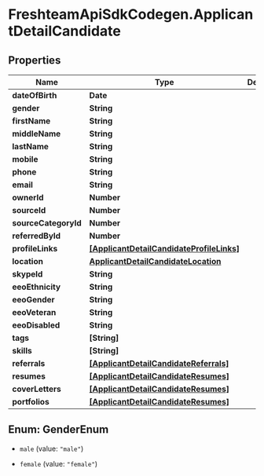 # FreshteamApiSdkCodegen.ApplicantDetailCandidate

## Properties

Name | Type | Description | Notes
------------ | ------------- | ------------- | -------------
**dateOfBirth** | **Date** |  | [optional] 
**gender** | **String** |  | [optional] 
**firstName** | **String** |  | [optional] 
**middleName** | **String** |  | [optional] 
**lastName** | **String** |  | [optional] 
**mobile** | **String** |  | [optional] 
**phone** | **String** |  | [optional] 
**email** | **String** |  | [optional] 
**ownerId** | **Number** |  | [optional] 
**sourceId** | **Number** |  | [optional] 
**sourceCategoryId** | **Number** |  | [optional] 
**referredById** | **Number** |  | [optional] 
**profileLinks** | [**[ApplicantDetailCandidateProfileLinks]**](ApplicantDetailCandidateProfileLinks.md) |  | [optional] 
**location** | [**ApplicantDetailCandidateLocation**](ApplicantDetailCandidateLocation.md) |  | [optional] 
**skypeId** | **String** |  | [optional] 
**eeoEthnicity** | **String** |  | [optional] 
**eeoGender** | **String** |  | [optional] 
**eeoVeteran** | **String** |  | [optional] 
**eeoDisabled** | **String** |  | [optional] 
**tags** | **[String]** |  | [optional] 
**skills** | **[String]** |  | [optional] 
**referrals** | [**[ApplicantDetailCandidateReferrals]**](ApplicantDetailCandidateReferrals.md) |  | [optional] 
**resumes** | [**[ApplicantDetailCandidateResumes]**](ApplicantDetailCandidateResumes.md) |  | [optional] 
**coverLetters** | [**[ApplicantDetailCandidateResumes]**](ApplicantDetailCandidateResumes.md) |  | [optional] 
**portfolios** | [**[ApplicantDetailCandidateResumes]**](ApplicantDetailCandidateResumes.md) |  | [optional] 



## Enum: GenderEnum


* `male` (value: `"male"`)

* `female` (value: `"female"`)




